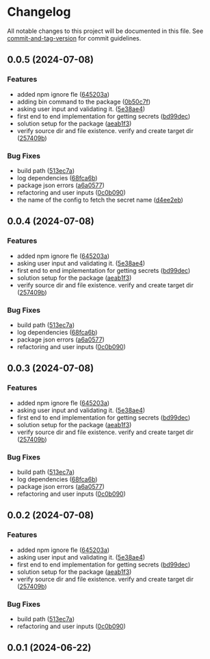 # Changelog

All notable changes to this project will be documented in this file. See [commit-and-tag-version](https://github.com/absolute-version/commit-and-tag-version) for commit guidelines.

## 0.0.5 (2024-07-08)


### Features

* added npm ignore fle ([645203a](https://github.com/amittkSharma/azure-vault-secrets/commit/645203a5327ee885efa0689ad224b22553dea887))
* adding bin command to the package ([0b50c7f](https://github.com/amittkSharma/azure-vault-secrets/commit/0b50c7f5c832defbaa8f4ad57dd36daef1f37200))
* asking user input and validating it. ([5e38ae4](https://github.com/amittkSharma/azure-vault-secrets/commit/5e38ae4dda880784a15ca77b76bd7c6ce245ae2c))
* first end to end implementation for getting secrets ([bd99dec](https://github.com/amittkSharma/azure-vault-secrets/commit/bd99deccdb516f73063053251769aa3d67894e69))
* solution setup for the package ([aeab1f3](https://github.com/amittkSharma/azure-vault-secrets/commit/aeab1f3dcc145dc3f4f95e2d808bab148acd855b))
* verify source dir and file existence. verify and create target dir ([257409b](https://github.com/amittkSharma/azure-vault-secrets/commit/257409b22883fa8fc0649defe86deedf5fd04b99))


### Bug Fixes

* build path ([513ec7a](https://github.com/amittkSharma/azure-vault-secrets/commit/513ec7a279054237bfead6182fd27cf30ebd6ca2))
* log dependencies ([68fca6b](https://github.com/amittkSharma/azure-vault-secrets/commit/68fca6b9d46d77922f00cb648257ee19693ed627))
* package json errors ([a6a0577](https://github.com/amittkSharma/azure-vault-secrets/commit/a6a0577f14cfd30c91ca43cdf4434f2733b405a2))
* refactoring and user inputs ([0c0b090](https://github.com/amittkSharma/azure-vault-secrets/commit/0c0b09001b257fee0d893ee2f2f7ea66c0649787))
* the name of the config to fetch the secret name ([d4ee2eb](https://github.com/amittkSharma/azure-vault-secrets/commit/d4ee2ebf3f632d57b5981f708bc0d5cfba6f6dd6))

## 0.0.4 (2024-07-08)


### Features

* added npm ignore fle ([645203a](https://github.com/amittkSharma/azure-vault-secrets/commit/645203a5327ee885efa0689ad224b22553dea887))
* asking user input and validating it. ([5e38ae4](https://github.com/amittkSharma/azure-vault-secrets/commit/5e38ae4dda880784a15ca77b76bd7c6ce245ae2c))
* first end to end implementation for getting secrets ([bd99dec](https://github.com/amittkSharma/azure-vault-secrets/commit/bd99deccdb516f73063053251769aa3d67894e69))
* solution setup for the package ([aeab1f3](https://github.com/amittkSharma/azure-vault-secrets/commit/aeab1f3dcc145dc3f4f95e2d808bab148acd855b))
* verify source dir and file existence. verify and create target dir ([257409b](https://github.com/amittkSharma/azure-vault-secrets/commit/257409b22883fa8fc0649defe86deedf5fd04b99))


### Bug Fixes

* build path ([513ec7a](https://github.com/amittkSharma/azure-vault-secrets/commit/513ec7a279054237bfead6182fd27cf30ebd6ca2))
* log dependencies ([68fca6b](https://github.com/amittkSharma/azure-vault-secrets/commit/68fca6b9d46d77922f00cb648257ee19693ed627))
* package json errors ([a6a0577](https://github.com/amittkSharma/azure-vault-secrets/commit/a6a0577f14cfd30c91ca43cdf4434f2733b405a2))
* refactoring and user inputs ([0c0b090](https://github.com/amittkSharma/azure-vault-secrets/commit/0c0b09001b257fee0d893ee2f2f7ea66c0649787))

## 0.0.3 (2024-07-08)


### Features

* added npm ignore fle ([645203a](https://github.com/amittkSharma/azure-vault-secrets/commit/645203a5327ee885efa0689ad224b22553dea887))
* asking user input and validating it. ([5e38ae4](https://github.com/amittkSharma/azure-vault-secrets/commit/5e38ae4dda880784a15ca77b76bd7c6ce245ae2c))
* first end to end implementation for getting secrets ([bd99dec](https://github.com/amittkSharma/azure-vault-secrets/commit/bd99deccdb516f73063053251769aa3d67894e69))
* solution setup for the package ([aeab1f3](https://github.com/amittkSharma/azure-vault-secrets/commit/aeab1f3dcc145dc3f4f95e2d808bab148acd855b))
* verify source dir and file existence. verify and create target dir ([257409b](https://github.com/amittkSharma/azure-vault-secrets/commit/257409b22883fa8fc0649defe86deedf5fd04b99))


### Bug Fixes

* build path ([513ec7a](https://github.com/amittkSharma/azure-vault-secrets/commit/513ec7a279054237bfead6182fd27cf30ebd6ca2))
* log dependencies ([68fca6b](https://github.com/amittkSharma/azure-vault-secrets/commit/68fca6b9d46d77922f00cb648257ee19693ed627))
* package json errors ([a6a0577](https://github.com/amittkSharma/azure-vault-secrets/commit/a6a0577f14cfd30c91ca43cdf4434f2733b405a2))
* refactoring and user inputs ([0c0b090](https://github.com/amittkSharma/azure-vault-secrets/commit/0c0b09001b257fee0d893ee2f2f7ea66c0649787))

## 0.0.2 (2024-07-08)


### Features

* added npm ignore fle ([645203a](https://github.com/amittkSharma/azure-vault-secrets/commit/645203a5327ee885efa0689ad224b22553dea887))
* asking user input and validating it. ([5e38ae4](https://github.com/amittkSharma/azure-vault-secrets/commit/5e38ae4dda880784a15ca77b76bd7c6ce245ae2c))
* first end to end implementation for getting secrets ([bd99dec](https://github.com/amittkSharma/azure-vault-secrets/commit/bd99deccdb516f73063053251769aa3d67894e69))
* solution setup for the package ([aeab1f3](https://github.com/amittkSharma/azure-vault-secrets/commit/aeab1f3dcc145dc3f4f95e2d808bab148acd855b))
* verify source dir and file existence. verify and create target dir ([257409b](https://github.com/amittkSharma/azure-vault-secrets/commit/257409b22883fa8fc0649defe86deedf5fd04b99))


### Bug Fixes

* build path ([513ec7a](https://github.com/amittkSharma/azure-vault-secrets/commit/513ec7a279054237bfead6182fd27cf30ebd6ca2))
* refactoring and user inputs ([0c0b090](https://github.com/amittkSharma/azure-vault-secrets/commit/0c0b09001b257fee0d893ee2f2f7ea66c0649787))

## 0.0.1 (2024-06-22)
